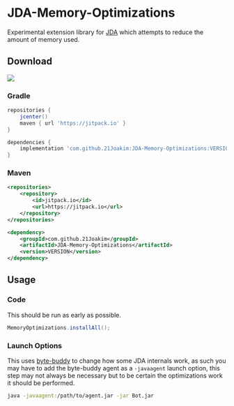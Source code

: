 # JDA-Memory-Optimizations

Experimental extension library for [JDA](https://github.com/DV8FromTheWorld/JDA/) which attempts to reduce the amount of memory used.

## Download
[![](https://jitpack.io/v/21Joakim/JDA-Memory-Optimizations.svg)](https://jitpack.io/#21Joakim/JDA-Memory-Optimizations)

### Gradle
```groovy
repositories {
	jcenter()
	maven { url 'https://jitpack.io' }
}

dependencies {
	implementation 'com.github.21Joakim:JDA-Memory-Optimizations:VERSION'
}
```

### Maven
```xml
<repositories>
	<repository>
		<id>jitpack.io</id>
		<url>https://jitpack.io</url>
	</repository>
</repositories>

<dependency>
	<groupId>com.github.21Joakim</groupId>
	<artifactId>JDA-Memory-Optimizations</artifactId>
	<version>VERSION</version>
</dependency>
```

## Usage

### Code
This should be run as early as possible.

```java
MemoryOptimizations.installAll();
```

### Launch Options
This uses [byte-buddy](https://github.com/raphw/byte-buddy) to change how some JDA internals work, as such you may have to add the byte-buddy agent as a `-javaagent` launch option, this step may not always be necessary but to be certain the optimizations work it should be performed.

```bash
java -javaagent:/path/to/agent.jar -jar Bot.jar
```